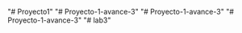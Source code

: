 "# Proyecto1" 
"# Proyecto-1-avance-3" 
"# Proyecto-1-avance-3" 
"# Proyecto-1-avance-3" 
"# lab3" 

